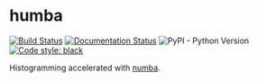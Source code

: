 # humba

[![Build Status](https://dev.azure.com/ddavis0485/humba/_apis/build/status/douglasdavis.humba?branchName=master)](https://dev.azure.com/ddavis0485/humba/_build/latest?definitionId=2&branchName=master)
[![Documentation Status](https://readthedocs.org/projects/humba/badge/?version=latest)](https://humba.readthedocs.io/en/latest/?badge=latest)
![PyPI - Python Version](https://img.shields.io/pypi/pyversions/humba)
[![Code style: black](https://img.shields.io/badge/code%20style-black-000000.svg)](https://github.com/ambv/black)

Histogramming accelerated with [numba](http://numba.pydata.org/).
